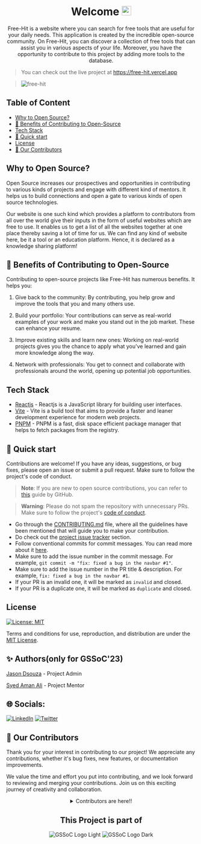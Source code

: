 <div align="center">
  <h1>Welcome <img src="https://media.giphy.com/media/hvRJCLFzcasrR4ia7z/giphy.gif" width="25px"></h1>


Free-Hit is a website where you can search for free tools that are useful for your daily needs. This application is created by the incredible open-source community. On Free-Hit, you can discover a collection of free tools that can assist you in various aspects of your life. Moreover, you have the opportunity to contribute to this project by adding more tools to the database.</div>
> You can check out the live project at https://free-hit.vercel.app

> ![free-hit](https://github.com/JasonDsouza212/free-hit/assets/88102392/3bd18ef6-fc72-4882-85c3-9591c7d94067)

## Table of Content

- [Why to Open Source?](#Why-to-Open-Source?)
- [🌟 Benefits of Contributing to Open-Source](#-Benefits-of-Contributing-to-Open-Source)
- [Tech Stack](#Tech-Stack)
- [🚀 Quick start](#-Quick-start)
- [License](#License)
- [🤝 Our Contributors](#-Our-Contributors)

## Why to Open Source?

Open Source increases our prospectives and opportunities in contributing to various kinds of projects and engage with different kind of mentors. It helps us to build connections and open a gate to various kinds of open source technologies.

Our website is one such kind which provides a platform to contributors from all over the world give their inputs in the form of useful websites which are free to use. It enables us to get a list of all the websites together at one place thereby saving a lot of time for us. We can find any kind of website here, be it a tool or an education platform. Hence, it is declared as a knowledge sharing platform!

## 🌟 Benefits of Contributing to Open-Source

Contributing to open-source projects like Free-Hit has numerous benefits. It helps you:

1. Give back to the community: By contributing, you help grow and improve the tools that you and many others use.

2. Build your portfolio: Your contributions can serve as real-world examples of your work and make you stand out in the job market. These can enhance your resume.

3. Improve existing skills and learn new ones: Working on real-world projects gives you the chance to apply what you've learned and gain more knowledge along the way. 

4. Network with professionals: You get to connect and collaborate with professionals around the world, opening up potential job opportunities.

## Tech Stack
- [Reactjs](https://react.dev) - Reactjs is a JavaScript library for building user interfaces.
- [Vite](https://vitejs.dev) - Vite is a build tool that aims to provide a faster and leaner development experience for modern web projects.
- [PNPM](https://pnpm.io) - PNPM is a fast, disk space efficient package manager that helps to fetch packages from the registry.

## 🚀 Quick start

Contributions are welcome! If you have any ideas, suggestions, or bug fixes, please open an issue or submit a pull request. Make sure to follow the project's code of conduct.

> **Note**: If you are new to open source contributions, you can refer to [this](https://opensource.guide/how-to-contribute/) guide by GitHub.

> **Warning**: Please do not spam the repository with unnecessary PRs. Make sure to follow the project's [code of conduct](/CODE_OF_CONDUCT.md).

- Go through the [CONTRIBUTING.md](/CONTRIBUTING.md) file, where all the guidelines have been mentioned that will guide you to make your contribution.
- Do check out the [project issue tracker](https://github.com/JasonDsouza212/free-hit/issues) section.
- Follow conventional commits for commit messages. You can read more about it [here](https://www.conventionalcommits.org/en/v1.0.0/).
- Make sure to add the issue number in the commit message. For example, `git commit -m "fix: fixed a bug in the navbar #1"`.
- Make sure to add the issue number in the PR title & description. For example, `fix: fixed a bug in the navbar #1`.
- If your PR is an invalid one, it will be marked as `invalid` and closed. 
- If your PR is a duplicate one, it will be marked as `duplicate` and closed.





## License
[![License: MIT](https://img.shields.io/badge/License-MIT-yellow.svg)](https://opensource.org/licenses/MIT)

Terms and conditions for use, reproduction, and distribution are under the [MIT License](https://opensource.org/license/mit/).

## ✨ Authors(only for GSSoC'23)

[ Jason Dsouza](https://github.com/JasonDsouza212) - Project Admin
<a name="changelog"></a>

[Syed Aman Ali](https://github.com/VenomFate-619) - Project Mentor

## 🌐 Socials:

[![LinkedIn](https://img.shields.io/badge/LinkedIn-0A66C2.svg?style=for-the-badge&logo=LinkedIn&logoColor=white)](https:/www.linkedin.com/in/jason-dsouza-130b421ba/) 
[![Twitter](https://img.shields.io/badge/Twitter-1D9BF0.svg?style=for-the-badge&logo=Twitter&logoColor=white)](https://twitter.com/_Jason_Dsouza) 

## 🤝 Our Contributors

Thank you for your interest in contributing to our project! We appreciate any contributions, whether it's bug fixes, new features, or documentation improvements.

We value the time and effort you put into contributing, and we look forward to reviewing and merging your contributions. Join us on this exciting journey of creativity and collaboration.

<!-- a big thanks to all the contributors -->
<details align=center>
<summary>Contributors are here!!</summary>

<center>
<a href="https://github.com/jasondsouza212/free-hit/graphs/contributors">
  <img src="https://contrib.rocks/image?repo=jasondsouza212/free-hit" />
</a>
</center>



</details>
<div align=center>
  <h2>This Project is part of</h2>
  <!-- <img alt="GSSoC" src="https://github.com/priyankarpal/ProjectsHut/assets/88102392/0c5debf5-d414-4916-87d8-e1a710773ae3"> -->

![GSSoC Logo Light](https://user-images.githubusercontent.com/63473496/213306239-9e8fc317-ce2f-4127-8bfe-17f5df06ee99.png#gh-light-mode-only)
![GSSoC Logo Dark](https://user-images.githubusercontent.com/63473496/213306279-338f7ce9-9a9f-4427-8c2a-3e344874498f.png#gh-dark-mode-only)



</div>
